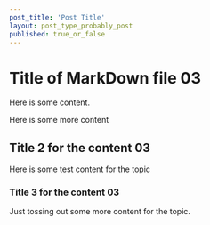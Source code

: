 ```yaml
---
post_title: 'Post Title'
layout: post_type_probably_post
published: true_or_false
---
```


# Title of MarkDown file 03

Here is some content.

Here is some more content

## Title 2 for the content 03

Here is some test content for the topic

### Title 3 for the content 03

Just tossing out some more content for the topic.